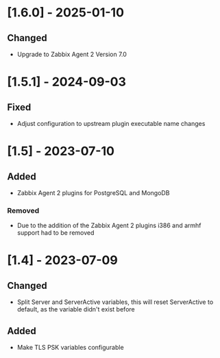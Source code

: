 # [1.6.0] - 2025-01-10

## Changed

- Upgrade to Zabbix Agent 2 Version 7.0

# [1.5.1] - 2024-09-03

## Fixed

- Adjust configuration to upstream plugin executable name changes

# [1.5] - 2023-07-10

## Added

- Zabbix Agent 2 plugins for PostgreSQL and MongoDB

### Removed

- Due to the addition of the Zabbix Agent 2 plugins i386 and armhf support had to be removed

# [1.4] - 2023-07-09

## Changed

- Split Server and ServerActive variables, this will reset ServerActive to default, as the variable didn't exist before

## Added

- Make TLS PSK variables configurable

